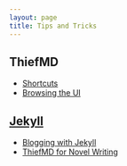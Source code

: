 ```yaml
---
layout: page
title: Tips and Tricks
---
```


## ThiefMD

* [Shortcuts](/shortcuts)
* [Browsing the UI](/deets)

## [Jekyll](https://jekyllrb.com/)

* [Blogging with Jekyll](/tips/jekyll)
* [ThiefMD for Novel Writing](/tips/novel-writing)
